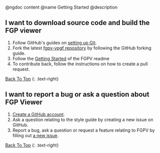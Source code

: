 @ngdoc content
@name Getting Started
@description

<a name="top" />

## I want to download source code and build the FGP viewer
1. Follow GitHub's guides on [setting up Git](https://help.github.com/articles/set-up-git).
2. Fork the latest [fgpv-vpgf repository](https://github.com/fgpv-vpgf/fgpv-vpgf) by following the GitHub forking guide.
3. Follow the [Getting Started](https://github.com/fgpv-vpgf/fgpv-vpgf#getting-started) of the FGPV readme 
4. To contribute back, follow the instructions on how to create a pull request.

[Back To Top](#top)
{: .text-right}

## I want to report a bug or ask a question about FGP Viewer
1. [Create a GitHub account](https://help.github.com/articles/signing-up-for-a-new-github-account).
2. Ask a question relating to the style guide by creating a new issue on GitHub.
3. Report a bug, ask a question or request a feature relating to FGPV by filling out [a new issue](https://github.com/fgpv-vpgf/fgpv-vpgf/issues/new).

[Back To Top](#top)
{: .text-right}
